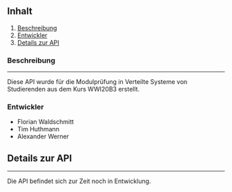 ## Inhalt
1. [Beschreibung](#beschreibung)
2. [Entwickler](#entwickler)
3. [Details zur API](#details)


### Beschreibung
***
Diese API wurde für die Modulprüfung in Verteilte Systeme von Studierenden aus dem Kurs WWI20B3 erstellt.
### Entwickler
* Florian Waldschmitt
* Tim Huthmann
* Alexander Werner

## Details zur API
***
Die API befindet sich zur Zeit noch in Entwicklung.


